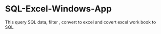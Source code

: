 # SQL-Excel-Windows-App
This query SQL data, filter , convert to excel and covert excel work book to SQL 
